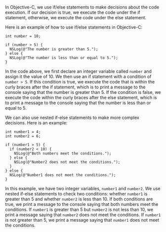 In Objective-C, we use if/else statements to make decisions about the code execution. If our decision is true, we execute the code under the if statement, otherwise, we execute the code under the else statement.

Here is an example of how to use if/else statements in Objective-C:

```
int number = 10;

if (number > 5) {
  NSLog(@"The number is greater than 5.");
} else {
  NSLog(@"The number is less than or equal to 5.");
}
```

In the code above, we first declare an integer variable called `number` and assign it the value of 10. We then use an if statement with a condition of `number > 5`. If this condition is true, we execute the code that is within the curly braces after the if statement, which is to print a message to the console saying that the number is greater than 5. If the condition is false, we execute the code within the curly braces after the else statement, which is to print a message to the console saying that the number is less than or equal to 5.

We can also use nested if-else statements to make more complex decisions. Here is an example:

```
int number1 = 4;
int number2 = 6;

if (number1 > 5) {
  if (number2 < 10) {
    NSLog(@"Both numbers meet the conditions.");
  } else {
    NSLog(@"Number2 does not meet the conditions.");
  }
} else {
  NSLog(@"Number1 does not meet the conditions.");
}
```

In this example, we have two integer variables, `number1` and `number2`. We use nested if-else statements to check two conditions: whether `number1` is greater than 5 and whether `number2` is less than 10. If both conditions are true, we print a message to the console saying that both numbers meet the conditions. If `number1` is greater than 5 but `number2` is not less than 10, we print a message saying that `number2` does not meet the conditions. If `number1` is not greater than 5, we print a message saying that `number1` does not meet the conditions.
